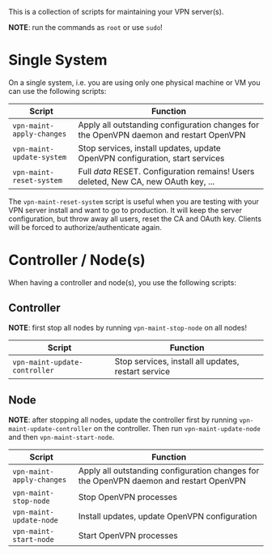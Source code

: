 This is a collection of scripts for maintaining your VPN server(s).

**NOTE**: run the commands as `root` or use `sudo`!

# Single System

On a single system, i.e. you are using only one physical machine or VM you 
can use the following scripts:

| Script                    | Function                                                                               |
|-------------------------- | -------------------------------------------------------------------------------------- |
| `vpn-maint-apply-changes` | Apply all outstanding configuration changes for the OpenVPN daemon and restart OpenVPN |
| `vpn-maint-update-system` | Stop services, install updates, update OpenVPN configuration, start services           |
| `vpn-maint-reset-system`  | Full *data* RESET. Configuration remains! Users deleted, New CA, new OAuth key, ...    |

The `vpn-maint-reset-system` script is useful when you are testing with your 
VPN server install and want to go to production. It will keep the server 
configuration, but throw away all users, reset the CA and OAuth key. Clients 
will be forced to authorize/authenticate again.

# Controller / Node(s)

When having a controller and node(s), you use the following scripts:

## Controller

**NOTE**: first stop all nodes by running `vpn-maint-stop-node` on all nodes!

| Script                        | Function                                            |
|------------------------------ | --------------------------------------------------- |
| `vpn-maint-update-controller` | Stop services, install all updates, restart service |

## Node

**NOTE**: after stopping all nodes, update the controller first by running 
`vpn-maint-update-controller` on the controller. Then run 
`vpn-maint-update-node` and then `vpn-maint-start-node`.

| Script                    | Function                                                                               |
|-------------------------- | -------------------------------------------------------------------------------------- |
| `vpn-maint-apply-changes` | Apply all outstanding configuration changes for the OpenVPN daemon and restart OpenVPN |
| `vpn-maint-stop-node`     | Stop OpenVPN processes                                                                 |
| `vpn-maint-update-node`   | Install updates, update OpenVPN configuration                                          |
| `vpn-maint-start-node`    | Start OpenVPN processes                                                                |
